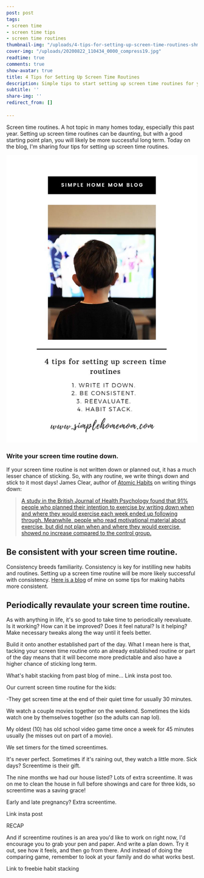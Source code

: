 ```yaml
---
post: post
tags:
- screen time
- screen time tips
- screen time routines
thumbnail-img: "/uploads/4-tips-for-setting-up-screen-time-routines-shm.jpg"
cover-img: "/uploads/20200822_110434_0000_compress19.jpg"
readtime: true
comments: true
show-avatar: true
title: 4 Tips for Setting Up Screen Time Routines
description: Simple tips to start setting up screen time routines for your family.
subtitle: ''
share-img: ''
redirect_from: []

---
```

Screen time routines. A hot topic in many homes today, especially this past year. Setting up screen time routines can be daunting, but with a good starting point plan, you will likely be more successful long term. Today on the blog, I'm sharing four tips for setting up screen time routines.

![A picture of a boy watching TV.](/uploads/4-tips-for-setting-up-screen-time-routines-shm.jpg "4 tips for setting up screen time routines SHM")

### Write your screen time routine down.

If your screen time routine is not written down or planned out, it has a much lesser chance of sticking. So, with any routine, we write things down and stick to it most days! James Clear, author of [Atomic Habits](https://jamesclear.com/atomic-habits) on writing things down:

> [A study in the British Journal of Health Psychology found that 91% people who planned their intention to exercise by writing down when and where they would exercise each week ended up following through. Meanwhile, people who read motivational material about exercise, but did not plan when and where they would exercise, showed no increase compared to the control group. ](https://jamesclear.com/implementation-intentions)

## Be consistent with your screen time routine.

Consistency breeds familiarity. Consistency is key for instilling new habits and routines. Setting up a screen time routine will be more likely successful with consistency. [Here is a blog](https://www.simplehomemom.com/how-to-make-a-plan-to-take-back-your-habits-or-instill-new-ones/) of mine on some tips for making habits more consistent.

## Periodically revaulate your screen time routine.

As with anything in life, it's so good to take time to periodically reevaluate. Is it working? How can it be improved? Does it feel natural? Is it helping? Make necessary tweaks along the way until it feels better.

Build it onto another established part of the day. What I mean here is that, tacking your screen time routine onto an already established routine or part of the day means that it will become more predictable and also have a higher chance of sticking long term.

What's habit stacking from past blog of mine... Link insta post too.

Our current screen time routine for the kids:

\-They get screen time at the end of their quiet time for usually 30 minutes.

We watch a couple movies together on the weekend. Sometimes the kids watch one by themselves together (so the adults can nap lol).

My oldest (10) has old school video game time once a week for 45 minutes usually (he misses out on part of a movie).

We set timers for the timed screentimes.

It's never perfect. Sometimes if it's raining out, they watch a little more. Sick days? Screentime is their gift.

The nine months we had our house listed? Lots of extra screentime. It was on me to clean the house in full before showings and care for three kids, so screentime was a saving grace!

Early and late pregnancy? Extra screentime.

Link insta post

RECAP

And if screentime routines is an area you'd like to work on right now, I'd encourage you to grab your pen and paper. And write a plan down. Try it out, see how it feels, and then go from there. And instead of doing the comparing game, remember to look at your family and do what works best.

Link to freebie habit stacking